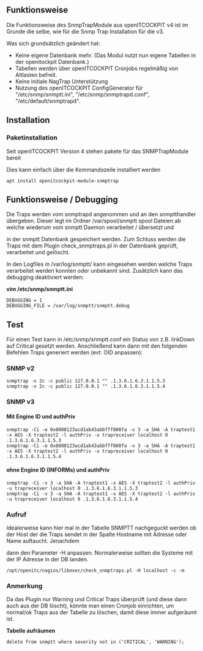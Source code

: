 ## Funktionsweise

Die Funktionsweise des SnmpTrapModule aus openITCOCKPIT v4 ist im Grunde die selbe, wie für die Snmp Trap Installation für die v3.

Was sich grundsätzlich geändert hat:

-   Keine eigene Datenbank mehr. (Das Modul nutzt nun eigene Tabellen in der openitockpit Datenbank.)
-   Tabellen werden über openITCOCKPIT Cronjobs regelmäßig von Altlasten befreit.
-   Keine initiale NagTrap Unterstützung
-   Nutzung des openITCOCKPIT ConfigGenerator für "/etc/snmp/snmptt.ini", "/etc/snmp/snmptrapd.conf", "/etc/default/snmptrapd".

## Installation

### Paketinstallation

Seit openITCOCKPIT Version 4 stehen pakete für das SNMPTrapModule bereit

Dies kann einfach über die Kommandozeile installiert werden 

```plaintext
apt install openitcockpit-module-snmptrap
```

## Funktionsweise / Debugging

Die Traps werden vom snmptrapd angenommen und an den snmptthandler übergeben. Dieser legt im Ordner /var/spool/snmptt spool Dateien ab welche wiederum vom snmptt Daemon verarbeitet / übersetzt und

in der snmptt Datenbank gespeichert werden. Zum Schluss werden die Traps mit dem Plugin check\_snmptraps.pl in der Datenbank geprüft, verarbeitet und gelöscht.

In den Logfiles in /var/log/snmptt/ kann eingesehen werden welche Traps verarbeitet werden konnten oder unbekannt sind. Zusätzlich kann das debugging deaktiviert werden:

**vim /etc/snmp/snmptt.ini**

```plaintext
DEBUGGING = 1
DEBUGGING_FILE = /var/log/snmptt/snmptt.debug
```

## Test

Für einen Test kann in /etc/snmp/snmptt.conf ein Status von z.B. linkDown auf Critical gesetzt werden. Anschließend kann dann mit den folgenden Befehlen Traps generiert werden (evt. OID anpassen):

### SNMP v2

```plaintext
snmptrap -v 2c -c public 127.0.0.1 "" .1.3.6.1.6.3.1.1.5.3
snmptrap -v 2c -c public 127.0.0.1 "" .1.3.6.1.6.3.1.1.5.4
```

### SNMP v3

#### Mit Engine ID und authPriv

```plaintext
snmptrap -Ci -e 0x8000123acd1ab43abbfff000fa -v 3 -a SHA -A traptest1 -x AES -X traptest2 -l authPriv -u trapreceiver localhost 0 .1.3.6.1.6.3.1.1.5.3
snmptrap -Ci -e 0x8000123acd1ab43abbfff000fa -v 3 -a SHA -A traptest1 -x AES -X traptest2 -l authPriv -u trapreceiver localhost 0 .1.3.6.1.6.3.1.1.5.4
```

#### ohne Engine ID (INFORMs) und authPriv

```plaintext
snmptrap -Ci -v 3 -a SHA -A traptest1 -x AES -X traptest2 -l authPriv -u trapreceiver localhost 0 .1.3.6.1.6.3.1.1.5.3
snmptrap -Ci -v 3 -a SHA -A traptest1 -x AES -X traptest2 -l authPriv -u trapreceiver localhost 0 .1.3.6.1.6.3.1.1.5.4
```

### Aufruf

Idealerweise kann hier mal in der Tabelle SNMPTT nachgeguckt werden ob der Host der die Traps sendet in der Spalte Hostname mit Adresse oder Name auftaucht. Jenachdem

dann den Parameter -H anpassen. Normalerweise sollten die Systeme mit der IP Adresse in der DB landen.

```plaintext
/opt/openitc/nagios/libexec/check_snmptraps.pl -H localhost -c -m
```

### Anmerkung

Da das Plugin nur Warning und Critical Traps überprüft (und diese dann auch aus der DB löscht), könnte man einen Cronjob einrichten, um normal/ok Traps aus der Tabelle zu löschen, damit diese immer aufgeräumt ist.

**Tabelle aufräumen**

```plaintext
delete from snmptt where severity not in ('CRITICAL', 'WARNING');
```